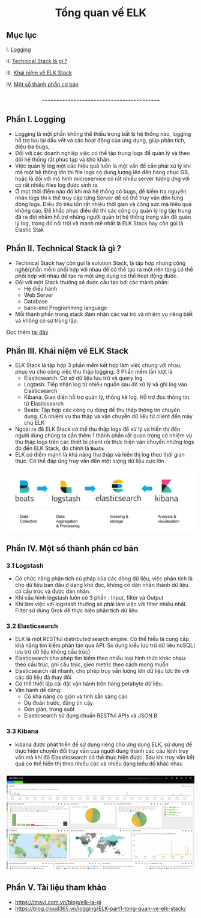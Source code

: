 <h1 align="center">Tổng quan về ELK</h1>

## Mục lục
I. [Logging](#Logging)

II. [Technical Stack là gì ?](#technicalstack)

III. [Khái niệm về ELK Stack](#ELKstack)

IV. [Một số thành phần cơ bản](#thanhphan)


<h3 align="center">-----------------------------------------</h3>

## Phần I. <a name="Logging"></a>Logging

- Logging là một phần không thể thiếu trong bất kì hệ thống nào, logging hỗ trợ lưu lại dấu vết và các hoạt động của ứng dụng, giúp phân tích, điều tra bugs,...
- Đối với các doanh nghiệp việc có thể tập trung logs để quản lý và theo dõi hệ thống rất phúc tạp và khó khăn. 
- Việc quản lý log một các hiệu quả luôn là một vấn đề cần phải xử lý khi mà một hệ thống lớn thì file logs có dung lượng lên đến hàng chục GB, hoặc là đối với mô hình microservice có rất nhiều server tương ứng với có rất nhiều files log được sinh ra
- Ở mọt thời điểm nào đó khi mà hệ thống có bugs, để kiểm tra nguyên nhân logs thì k thể truy cập từng Server để có thể truy vấn đến từng dòng logs. Điều đó tiêu tốn rất nhiều thời gian và công sức mà hiệu quả không cao, Để khắc phục điều đó thì các công cụ quản lý log tập trung đã ra đời nhằm hỗ trợ những người quản trị hệ thống trong vấn đề quản lý log, trong đó nổi trội và mạnh mẽ nhất là ELK Stack hay còn gọi là Elastic Stak


## Phần II. <a name="technicalstack"></a>Technical Stack là gì ?
- Technical Stack hay còn gọi là solution Stack, là tập hợp nhưng công nghệ/phần mềm phối hợp với nhau để có thể tạo ra một nên tàng có thể phối hợp với nhau để tạo ra một ứng dụng có thể hoạt động được.
- Đối với một Stack thường sẽ được cấu tạo bới các thành phần:
  - Hệ điều hành
  - Web Server
  - Database
  - back-end Programming language
- Mỗi thành phần trong stack đảm nhận các vai trò và nhiệm vụ riêng biết và không có sự trùng lặp.

Đọc thêm [tại đây](https://toidicodedao.com/2017/05/23/giai-thich-technical-stack-la-gi/)
## Phần III. <a name="ELKstack"></a>Khái niệm về ELK Stack
- ELK Stack là tập hợp 3 phần mềm kết hợp làm việc chung với nhau, phục vụ cho công việc thu thập logging. 3 Phần mềm lần lượt là
  - Elasticsearch: Cơ sở dữ liệu lưu trữ và query log
  - Logtash: Tiếp nhận log từ nhiều nguồn sau đó xử lý và ghi log vào Elasticsearch
  - Kibana: Giao diện hỗ trợ quản lý, thống kê log. Hỗ trợ đọc thông tin từ Elasticsearch
  - Beats: Tập hợp các công cụ dùng để thu thập thông tin chuyên dụng. Có nhiệm vụ thu thập và vận chuyển dữ liệu từ client đến máy chủ ELK
- Ngoài ra để ELK Stack có thể thu thập logs để xử lý và hiển thị đến người dùng chúng ta cần thêm 1 thành phần rất quan trọng có nhiệm vụ thu thập logs trên các thiết bị client rồi thực hiện vận chuyển những logs đó đến ELK Stack, đó chính là **`Beats`**
-  ELK có điểm mạnh là khả năng thu thập và hiển thị log theo thời gian thực. Có thể đáp ứng truy vấn đến một lượng dữ liệu cực lớn


<h3 align="center"><img src="../../../ELK-Stack/03-Images/dosc/1.png"></h3>


## Phần IV. <a name="thanhphan"></a>Một số thành phần cơ bản
### 3.1 Logstash
- Có chức năng phân tích cú pháp của các dòng dữ liệu, việc phân tích là cho dữ liệu ban đầu ở dạng khó đọc, không có dãn nhãn thành dữ liệu có cấu trúc và được dán nhãn.
- Khi cấu hình logstash luôn có 3 phần : Input, filter và Output
- Khi làm việc với logstash thường sẽ phải làm việc với filter nhiều nhất. Filter sử dụng Grok để thực hiện phân tích dữ liệu 

### 3.2 Elasticsearch
- ELK là một RESTful distributed search engine. Có thể hiểu là cung cấp khả năng tìm kiếm phân tán qua API. Sủ dụng kiểu lưu trữ dữ liệu noSQL( lưu trữ dữ liệu không cấu trúc)
- Elasticsearch cho phép tìm kiếm theo nhiều loại hình thức khác nhau: theo cấu trúc, phi cấu trúc, gieo metric theo cách mong muốn
- Elasticsearch rất nhanh, cho phép truy vấn lượng lớn dữ liệu tức thì với các dữ liệu đã thay đổi 
- Có thể thiết lập cài đặt vận hành trên hàng petabyte dữ liệu.
- Vận hành dễ dàng:
  - Có khả năng co giãn và tính sẵn sàng cao
  - Dự đoán trước, đáng tin cậy
  - Đơn giản, trong suôt
  - Elasticsearch sử dụng chuẩn RESTful APIs và JSON.B

### 3.3 Kibana

- kibana được phát triển để sử dụng riêng cho ứng dụng ELK, sử dụng để thực hiện chuyển đổi truy vấn của người dùng thành các câu lệnh truy vấn mà khi đó Elassticsearch có thể thực hiện được. Sau khi truy vấn kết quả có thể hiển thị theo nhiều các và nhiều dạng biểu đồ khác nhau

<h3 align="center"><img src="../../../ELK-Stack/03-Images/dosc/2.png"></h3>




## Phần V. <a name="visao"></a>Tài liệu tham khảo
- https://itnavi.com.vn/blog/elk-la-gi
- https://blog.cloud365.vn/logging/ELK-part1-tong-quan-ve-elk-stack/